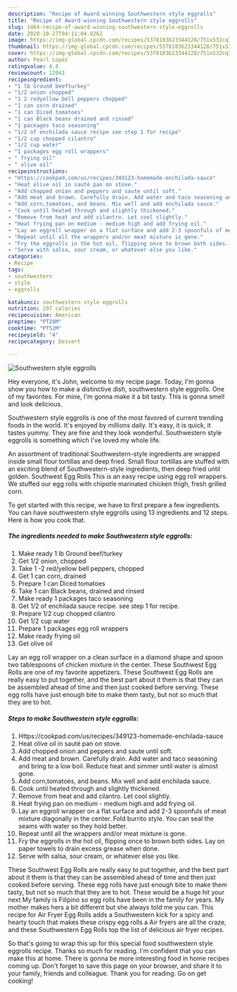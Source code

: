 ```yaml
---
description: "Recipe of Award-winning Southwestern style eggrolls"
title: "Recipe of Award-winning Southwestern style eggrolls"
slug: 1464-recipe-of-award-winning-southwestern-style-eggrolls
date: 2020-10-27T04:11:04.826Z
image: https://img-global.cpcdn.com/recipes/5378183623344128/751x532cq70/southwestern-style-eggrolls-recipe-main-photo.jpg
thumbnail: https://img-global.cpcdn.com/recipes/5378183623344128/751x532cq70/southwestern-style-eggrolls-recipe-main-photo.jpg
cover: https://img-global.cpcdn.com/recipes/5378183623344128/751x532cq70/southwestern-style-eggrolls-recipe-main-photo.jpg
author: Pearl Lopez
ratingvalue: 4.8
reviewcount: 12043
recipeingredient:
- "1 lb Ground beefturkey"
- "1/2 onion chopped"
- "1 2 redyellow bell peppers chopped"
- "1 can corn drained"
- "1 can Diced tomatoes"
- "1 can Black beans drained and rinsed"
- "1 packages taco seasoning"
- "1/2 of enchilada sauce recipe see step 1 for recipe"
- "1/2 cup chopped cilantro"
- "1/2 cup water"
- "1 packages egg roll wrappers"
- " frying oil"
- " olive oil"
recipeinstructions:
- "Https://cookpad.com/us/recipes/349123-homemade-enchilada-sauce"
- "Heat olive oil in sauté pan on stove."
- "Add chopped onion and peppers and saute until soft."
- "Add meat and brown. Carefully drain. Add water and taco seasoning and bring to a low boil. Reduce heat and simmer until water is almost gone."
- "Add corn,tomatoes, and beans. Mix well and add enchilada sauce."
- "Cook until heated through and slightly thickened."
- "Remove from heat and add cilantro. Let cool slightly."
- "Heat frying pan on medium - medium high and add frying oil."
- "Lay an eggroll wrapper on a flat surface and add 2-3 spoonfuls of meat mixture diagonally in the center. Fold burrito style. You can seal the seams with water so they hold better."
- "Repeat until all the wrappers and/or meat mixture is gone."
- "Fry the eggrolls in the hot oil, flipping once to brown both sides. Lay on paper towels to drain excess grease when done."
- "Serve with salsa, sour cream, or whatever else you like."
categories:
- Recipe
tags:
- southwestern
- style
- eggrolls

katakunci: southwestern style eggrolls 
nutrition: 297 calories
recipecuisine: American
preptime: "PT28M"
cooktime: "PT52M"
recipeyield: "4"
recipecategory: Dessert

---
```



![Southwestern style eggrolls](https://img-global.cpcdn.com/recipes/5378183623344128/751x532cq70/southwestern-style-eggrolls-recipe-main-photo.jpg)

Hey everyone, it's John, welcome to my recipe page. Today, I'm gonna show you how to make a distinctive dish, southwestern style eggrolls. One of my favorites. For mine, I'm gonna make it a bit tasty. This is gonna smell and look delicious.

Southwestern style eggrolls is one of the most favored of current trending foods in the world. It's enjoyed by millions daily. It's easy, it is quick, it tastes yummy. They are fine and they look wonderful. Southwestern style eggrolls is something which I've loved my whole life.

An assortment of traditional Southwestern-style ingredients are wrapped inside small flour tortillas and deep fried. Small flour tortillas are stuffed with an exciting blend of Southwestern-style ingredients, then deep fried until golden. Southwest Egg Rolls This is an easy recipe using egg roll wrappers. We stuffed our egg rolls with chipotle marinated chicken thigh, fresh grilled corn.


To get started with this recipe, we have to first prepare a few ingredients. You can have southwestern style eggrolls using 13 ingredients and 12 steps. Here is how you cook that.

<!--inarticleads1-->

##### The ingredients needed to make Southwestern style eggrolls:

1. Make ready 1 lb Ground beef/turkey
1. Get 1/2 onion, chopped
1. Take 1 -2 red/yellow bell peppers, chopped
1. Get 1 can corn, drained
1. Prepare 1 can Diced tomatoes
1. Take 1 can Black beans, drained and rinsed
1. Make ready 1 packages taco seasoning
1. Get 1/2 of enchilada sauce recipe. see step 1 for recipe.
1. Prepare 1/2 cup chopped cilantro
1. Get 1/2 cup water
1. Prepare 1 packages egg roll wrappers
1. Make ready  frying oil
1. Get  olive oil


Lay an egg roll wrapper on a clean surface in a diamond shape and spoon two tablespoons of chicken mixture in the center. These Southwest Egg Rolls are one of my favorite appetizers. These Southwest Egg Rolls are really easy to put together, and the best part about it them is that they can be assembled ahead of time and then just cooked before serving. These egg rolls have just enough bite to make them tasty, but not so much that they are to hot. 

<!--inarticleads2-->

##### Steps to make Southwestern style eggrolls:

1. Https://cookpad.com/us/recipes/349123-homemade-enchilada-sauce
1. Heat olive oil in sauté pan on stove.
1. Add chopped onion and peppers and saute until soft.
1. Add meat and brown. Carefully drain. Add water and taco seasoning and bring to a low boil. Reduce heat and simmer until water is almost gone.
1. Add corn,tomatoes, and beans. Mix well and add enchilada sauce.
1. Cook until heated through and slightly thickened.
1. Remove from heat and add cilantro. Let cool slightly.
1. Heat frying pan on medium - medium high and add frying oil.
1. Lay an eggroll wrapper on a flat surface and add 2-3 spoonfuls of meat mixture diagonally in the center. Fold burrito style. You can seal the seams with water so they hold better.
1. Repeat until all the wrappers and/or meat mixture is gone.
1. Fry the eggrolls in the hot oil, flipping once to brown both sides. Lay on paper towels to drain excess grease when done.
1. Serve with salsa, sour cream, or whatever else you like.


These Southwest Egg Rolls are really easy to put together, and the best part about it them is that they can be assembled ahead of time and then just cooked before serving. These egg rolls have just enough bite to make them tasty, but not so much that they are to hot. These would be a huge hit your next My family is Filipino so egg rolls have been in the family for years. My mother makes hers a bit different but she always told me you can. This recipe for Air Fryer Egg Rolls adds a Southwestern kick for a spicy and hearty touch that makes these crispy egg rolls a Air fryers are all the craze, and these Southwestern Egg Rolls top the list of delicious air fryer recipes. 

So that's going to wrap this up for this special food southwestern style eggrolls recipe. Thanks so much for reading. I'm confident that you can make this at home. There is gonna be more interesting food in home recipes coming up. Don't forget to save this page on your browser, and share it to your family, friends and colleague. Thank you for reading. Go on get cooking!
